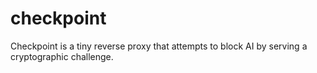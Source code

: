# checkpoint
Checkpoint is a tiny reverse proxy that attempts to block AI by serving a cryptographic challenge.
